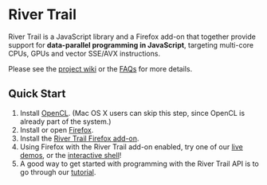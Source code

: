 River Trail
===========

River Trail is a JavaScript library and a Firefox add-on that together provide support for **data-parallel programming in JavaScript**, targeting multi-core CPUs, GPUs and vector SSE/AVX instructions.

Please see the [project wiki](https://github.com/IntelLabs/RiverTrail/wiki) or the [FAQs](https://github.com/IntelLabs/RiverTrail/wiki/Frequently-Asked-Questions) for more details.

## Quick Start

  1. Install [OpenCL](http://www.intel.com/go/opencl).  (Mac OS X users can skip this step, since OpenCL is already part of the system.)
  2. Install or open [Firefox](https://www.mozilla.org/en-US/firefox/new/).
  3. Install the [River Trail Firefox add-on](https://github.com/IntelLabs/RiverTrail/releases/).
  4. Using Firefox with the River Trail add-on enabled, try one of our [live demos](https://github.com/IntelLabs/RiverTrail/wiki#sample-applications), or the [interactive shell](http://intellabs.github.io/RiverTrail-interactive/)!
  5. A good way to get started with programming with the River Trail API is to go through our [tutorial](http://intellabs.github.io/RiverTrail/tutorial/).
